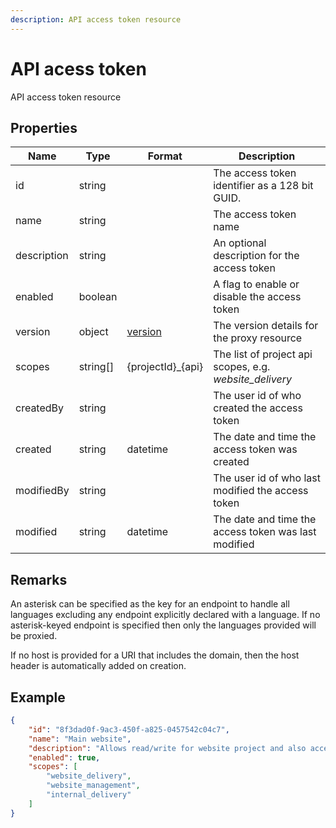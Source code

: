 ```yaml
---
description: API access token resource
---
```

# API acess token

API access token resource

## Properties

| Name        | Type        | Format               | Description                                             |
|-------------|-------------|----------------------|---------------------------------------------------------|
| id          | string      |                      | The access token identifier as a 128 bit GUID.          |
| name        | string      |                      | The access token name                                   |
| description | string      |                      | An optional description for the access token            |
| enabled     | boolean     |                      | A flag to enable or disable the access token            |
| version     | object      | [version](./version) | The version details for the proxy resource              |
| scopes      | string[] | {projectId}_{api}    | The list of project api scopes, e.g. *website_delivery* |
| createdBy   | string      |                      | The user id of who created the access token             |
| created     | string      | datetime             | The date and time the access token was created          |
| modifiedBy  | string      |                      | The user id of who last modified the access token       |
| modified    | string      | datetime             | The date and time the access token was last modified    |


## Remarks

An asterisk can be specified as the key for an endpoint to handle all languages excluding any endpoint explicitly declared with a language. If no asterisk-keyed endpoint is specified then only the languages provided will be proxied.  

If no host is provided for a URI that includes the domain, then the host header is automatically added on creation. 

## Example

```json
{
    "id": "8f3dad0f-9ac3-450f-a825-0457542c04c7",
    "name": "Main website",
    "description": "Allows read/write for website project and also access to internal for meeting information",
    "enabled": true,
    "scopes": [
        "website_delivery",
        "website_management",
        "internal_delivery"
    ]
}
```